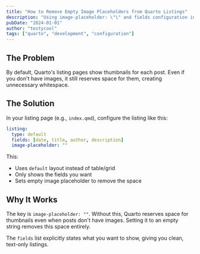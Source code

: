 ```yaml
---
title: "How to Remove Empty Image Placeholders from Quarto Listings"
description: "Using image-placeholder: \"\" and fields configuration in _quarto.yml"
pubDate: "2024-01-01"
author: "testycool"
tags: ["quarto", "development", "configuration"]
---
```


## The Problem

By default, Quarto's listing pages show thumbnails for each post. Even if you don't have images, it still reserves space for them, creating unnecessary whitespace.

## The Solution

In your listing page (e.g., `index.qmd`), configure the listing like this:

```yaml
listing:
  type: default
  fields: [date, title, author, description]
  image-placeholder: ""
```

This:
* Uses `default` layout instead of table/grid
* Only shows the fields you want
* Sets empty image placeholder to remove the space

## Why It Works

The key is `image-placeholder: ""`. Without this, Quarto reserves space for thumbnails even when posts don't have images. Setting it to an empty string removes this space entirely.

The `fields` list explicitly states what you want to show, giving you clean, text-only listings. 